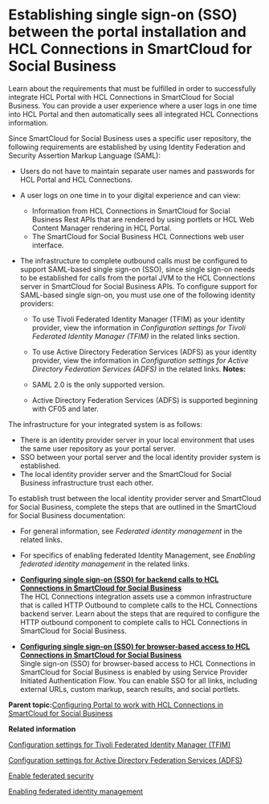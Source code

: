# Establishing single sign-on \(SSO\) between the portal installation and HCL Connections in SmartCloud for Social Business 

Learn about the requirements that must be fulfilled in order to successfully integrate HCL Portal with HCL Connections in SmartCloud for Social Business. You can provide a user experience where a user logs in one time into HCL Portal and then automatically sees all integrated HCL Connections information.

Since SmartCloud for Social Business uses a specific user repository, the following requirements are established by using Identity Federation and Security Assertion Markup Language \(SAML\):

-   Users do not have to maintain separate user names and passwords for HCL Portal and HCL Connections.
-   A user logs on one time in to your digital experience and can view:
    -   Information from HCL Connections in SmartCloud for Social Business Rest APIs that are rendered by using portlets or HCL Web Content Manager rendering in HCL Portal.
    -   The SmartCloud for Social Business HCL Connections web user interface.
-   The infrastructure to complete outbound calls must be configured to support SAML-based single sign-on \(SSO\), since single sign-on needs to be established for calls from the portal JVM to the HCL Connections server in SmartCloud for Social Business APIs. To configure support for SAML-based single sign-on, you must use one of the following identity providers:

    -   To use Tivoli Federated Identity Manager \(TFIM\) as your identity provider, view the information in *Configuration settings for Tivoli Federated Identity Manager \(TFIM\)* in the related links section.
    -   To use Active Directory Federation Services \(ADFS\) as your identity provider, view the information in *Configuration settings for Active Directory Federation Services \(ADFS\)* in the related links.
    **Notes:**

    -   SAML 2.0 is the only supported version.
    -   Active Directory Federation Services \(ADFS\) is supported beginning with CF05 and later.

The infrastructure for your integrated system is as follows:

-   There is an identity provider server in your local environment that uses the same user repository as your portal server.
-   SSO between your portal server and the local identity provider system is established.
-   The local identity provider server and the SmartCloud for Social Business infrastructure trust each other.

To establish trust between the local identity provider server and SmartCloud for Social Business, complete the steps that are outlined in the SmartCloud for Social Business documentation:

-   For general information, see *Federated identity management* in the related links.
-   For specifics of enabling federated Identity Management, see *Enabling federated identity management* in the related links.

-   **[Configuring single sign-on \(SSO\) for backend calls to HCL Connections in SmartCloud for Social Business ](../dev-portlet/configuring_sso_sc4sb.md)**  
The HCL Connections integration assets use a common infrastructure that is called HTTP Outbound to complete calls to the HCL Connections backend server. Learn about the steps that are required to configure the HTTP outbound component to complete calls to HCL Connections in SmartCloud for Social Business.
-   **[Configuring single sign-on \(SSO\) for browser-based access to HCL Connections in SmartCloud for Social Business ](../dev-portlet/config_sso_browser_access_sc4sb.md)**  
Single sign-on \(SSO\) for browser-based access to HCL Connections in SmartCloud for Social Business is enabled by using Service Provider Initiated Authentication Flow. You can enable SSO for all links, including external URLs, custom markup, search results, and social portlets.

**Parent topic:**[Configuring Portal to work with HCL Connections in SmartCloud for Social Business ](../dev-portlet/integrate_portal_sc4sb.md)

**Related information**  


[Configuration settings for Tivoli Federated Identity Manager \(TFIM\) ](../dev-portlet/outbhttp_auth_est_sso_tfim.md)

[Configuration settings for Active Directory Federation Services \(ADFS\) ](../dev-portlet/outbhttp_auth_est_sso_adfs.md)

[Enable federated security ](../config/cw_ldap.md)

[Enabling federated identity management](https://support.hcltechsw.com/csm)

